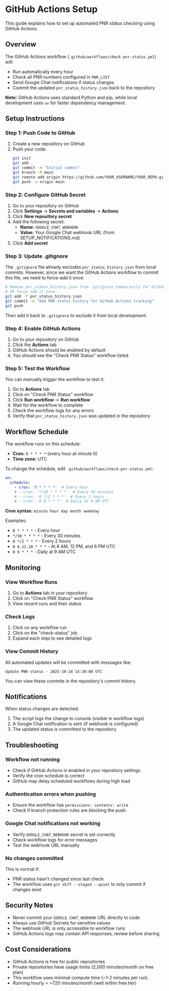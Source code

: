 # GitHub Actions Setup

This guide explains how to set up automated PNR status checking using GitHub Actions.

## Overview

The GitHub Actions workflow (`.github/workflows/check-pnr-status.yml`) will:
- Run automatically every hour
- Check all PNR numbers configured in `PNR_LIST`
- Send Google Chat notifications if status changes
- Commit the updated `pnr_status_history.json` back to the repository

**Note:** GitHub Actions uses standard Python and pip, while local development uses `uv` for faster dependency management.

## Setup Instructions

### Step 1: Push Code to GitHub

1. Create a new repository on GitHub
2. Push your code:
   ```bash
   git init
   git add .
   git commit -m "Initial commit"
   git branch -M main
   git remote add origin https://github.com/YOUR_USERNAME/YOUR_REPO.git
   git push -u origin main
   ```

### Step 2: Configure GitHub Secret

1. Go to your repository on GitHub
2. Click **Settings** → **Secrets and variables** → **Actions**
3. Click **New repository secret**
4. Add the following secret:
   - **Name:** `GOOGLE_CHAT_WEBHOOK`
   - **Value:** Your Google Chat webhook URL (from SETUP_NOTIFICATIONS.md)
5. Click **Add secret**

### Step 3: Update .gitignore

The `.gitignore` file already excludes `pnr_status_history.json` from local commits. However, since we want the GitHub Actions workflow to commit this file, we need to force-add it once:

```bash
# Remove pnr_status_history.json from .gitignore temporarily for GitHub Actions
# OR force add it once:
git add -f pnr_status_history.json
git commit -m "Add PNR status history for GitHub Actions tracking"
git push
```

Then add it back to `.gitignore` to exclude it from local development.

### Step 4: Enable GitHub Actions

1. Go to your repository on GitHub
2. Click the **Actions** tab
3. GitHub Actions should be enabled by default
4. You should see the "Check PNR Status" workflow listed

### Step 5: Test the Workflow

You can manually trigger the workflow to test it:

1. Go to **Actions** tab
2. Click on "Check PNR Status" workflow
3. Click **Run workflow** → **Run workflow**
4. Wait for the workflow to complete
5. Check the workflow logs for any errors
6. Verify that `pnr_status_history.json` was updated in the repository

## Workflow Schedule

The workflow runs on this schedule:
- **Cron:** `0 * * * *` (every hour at minute 0)
- **Time zone:** UTC

To change the schedule, edit `.github/workflows/check-pnr-status.yml`:

```yaml
on:
  schedule:
    - cron: '0 * * * *'  # Every hour
    # - cron: '*/30 * * * *'  # Every 30 minutes
    # - cron: '0 */2 * * *'  # Every 2 hours
    # - cron: '0 9 * * *'  # Daily at 9 AM UTC
```

**Cron syntax:** `minute hour day month weekday`

Examples:
- `0 * * * *` - Every hour
- `*/30 * * * *` - Every 30 minutes
- `0 */2 * * *` - Every 2 hours
- `0 6,12,18 * * *` - At 6 AM, 12 PM, and 6 PM UTC
- `0 9 * * *` - Daily at 9 AM UTC

## Monitoring

### View Workflow Runs

1. Go to **Actions** tab in your repository
2. Click on "Check PNR Status" workflow
3. View recent runs and their status

### Check Logs

1. Click on any workflow run
2. Click on the "check-status" job
3. Expand each step to see detailed logs

### View Commit History

All automated updates will be committed with messages like:
```
Update PNR status - 2025-10-24 14:30:00 UTC
```

You can view these commits in the repository's commit history.

## Notifications

When status changes are detected:
1. The script logs the change to console (visible in workflow logs)
2. A Google Chat notification is sent (if webhook is configured)
3. The updated status is committed to the repository

## Troubleshooting

### Workflow not running

- Check if GitHub Actions is enabled in your repository settings
- Verify the cron schedule is correct
- GitHub may delay scheduled workflows during high load

### Authentication errors when pushing

- Ensure the workflow has `permissions: contents: write`
- Check if branch protection rules are blocking the push

### Google Chat notifications not working

- Verify `GOOGLE_CHAT_WEBHOOK` secret is set correctly
- Check workflow logs for error messages
- Test the webhook URL manually

### No changes committed

This is normal if:
- PNR status hasn't changed since last check
- The workflow uses `git diff --staged --quiet` to only commit if changes exist

## Security Notes

- Never commit your `GOOGLE_CHAT_WEBHOOK` URL directly to code
- Always use GitHub Secrets for sensitive values
- The webhook URL is only accessible to workflow runs
- GitHub Actions logs may contain API responses, review before sharing

## Cost Considerations

- GitHub Actions is free for public repositories
- Private repositories have usage limits (2,000 minutes/month on free plan)
- This workflow uses minimal compute time (~1-2 minutes per run)
- Running hourly = ~720 minutes/month (well within free tier)
